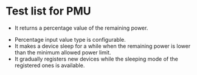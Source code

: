 Test list for PMU
=================

+ It returns a percentage value of the remaining power.
- Percentage input value type is configurable.
- It makes a device sleep for a while when the remaining power is lower than 
  the minimum allowed power limit.
- It gradually registers new devices while the sleeping mode of the registered
  ones is available.